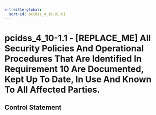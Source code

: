 ```yaml
---
x-trestle-global:
  sort-id: pcidss_4_10-01.01
---
```


# pcidss_4_10-1.1 - \[REPLACE_ME\] All Security Policies And Operational Procedures That Are Identified In Requirement 10 Are Documented, Kept Up To Date, In Use And Known To All Affected Parties.

## Control Statement
